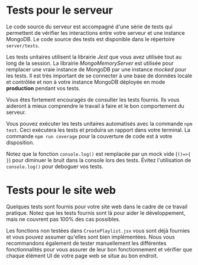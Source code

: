 # Tests pour le serveur

Le code source du serveur est accompagné d'une série de tests qui permettent de vérifier les interactions entre votre serveur et une instance MongoDB. Le code source des tests est disponible dans le répertoire `server/tests`.

Les tests unitaires utilisent la librairie _Jest_ que vous avez utilisée tout au long de la session. La librairie _MongoMemoryServer_ est utilisée pour remplacer une vraie instance de MongoDB par une instance _mocked_ pour les tests. Il est très important de se connecter à une base de données locale et contrôlée et non à votre instance MongoDB déployée en mode **production** pendant vos tests.

Vous êtes fortement encouragés de consulter les tests fournis. Ils vous aideront à mieux comprendre le travail à faire et le bon comportement du serveur.

Vous pouvez exécuter les tests unitaires automatisés avec la commande `npm test`. Ceci exécutera les tests et produira un rapport dans votre terminal. La commande `npm run coverage` pour la couverture de code est à votre disposition.

Notez que la fonction `console.log()` est remplacée par un mock vide (`()=>{ }`) pour diminuer le bruit dans la console lors des tests. Évitez l'utilisation de `console.log()` pour deboguer vos tests.

# Tests pour le site web

Quelques tests sont fournis pour votre site web dans le cadre de ce travail pratique. Notez que les tests fournis sont là pour aider le développement, mais ne couvrent pas 100% des cas possibles.

Les fonctions non testées dans `CreatePlaylist.jsx` vous sont déjà fournies et vous pouvez assumer qu'elles sont bien implémentées. Nous vous recommandons également de tester manuellement les différentes fonctionnalités pour vous assurer de leur bon fonctionnement et vérifier que chaque élément UI de votre page web se situe au bon endroit.